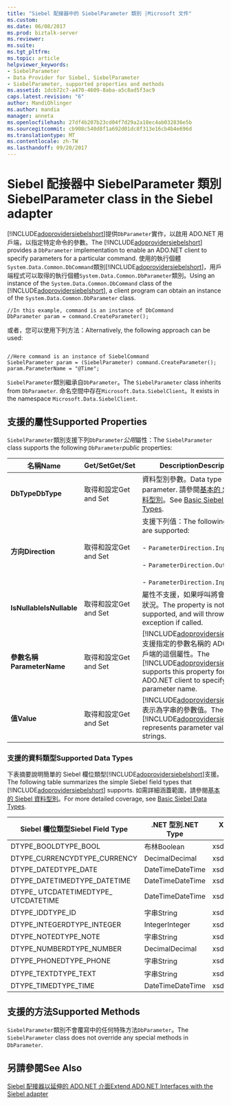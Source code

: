 ```yaml
---
title: "Siebel 配接器中的 SiebelParameter 類別 |Microsoft 文件"
ms.custom: 
ms.date: 06/08/2017
ms.prod: biztalk-server
ms.reviewer: 
ms.suite: 
ms.tgt_pltfrm: 
ms.topic: article
helpviewer_keywords:
- SiebelParameter
- Data Provider for Siebel, SiebelParameter
- SiebelParameter, supported properties and methods
ms.assetid: 1dcb72c7-a470-4609-8aba-a5c8ad5f3ac9
caps.latest.revision: "6"
author: MandiOhlinger
ms.author: mandia
manager: anneta
ms.openlocfilehash: 27df4b207b23cd04f7d29a2a18ec4ab032836e5b
ms.sourcegitcommit: cb908c540d8f1a692d01dc8f313e16cb4b4e696d
ms.translationtype: MT
ms.contentlocale: zh-TW
ms.lasthandoff: 09/20/2017
---
```

# <a name="siebelparameter-class-in-the-siebel-adapter"></a><span data-ttu-id="d5934-102">Siebel 配接器中 SiebelParameter 類別</span><span class="sxs-lookup"><span data-stu-id="d5934-102">SiebelParameter class in the Siebel adapter</span></span>
<span data-ttu-id="d5934-103">[!INCLUDE[adoprovidersiebelshort](../../includes/adoprovidersiebelshort-md.md)]提供`DbParameter`實作，以啟用 ADO.NET 用戶端，以指定特定命令的參數。</span><span class="sxs-lookup"><span data-stu-id="d5934-103">The [!INCLUDE[adoprovidersiebelshort](../../includes/adoprovidersiebelshort-md.md)] provides a `DbParameter` implementation to enable an ADO.NET client to specify parameters for a particular command.</span></span> <span data-ttu-id="d5934-104">使用的執行個體`System.Data.Common.DbCommand`類別[!INCLUDE[adoprovidersiebelshort](../../includes/adoprovidersiebelshort-md.md)]，用戶端程式可以取得的執行個體`System.Data.Common.DbParameter`類別。</span><span class="sxs-lookup"><span data-stu-id="d5934-104">Using an instance of the `System.Data.Common.DbCommand` class of the [!INCLUDE[adoprovidersiebelshort](../../includes/adoprovidersiebelshort-md.md)], a client program can obtain an instance of the `System.Data.Common.DbParameter` class.</span></span>  
  
```  
//In this example, command is an instance of DbCommand  
DbParameter param = command.CreateParameter();  
```  
  
 <span data-ttu-id="d5934-105">或者，您可以使用下列方法：</span><span class="sxs-lookup"><span data-stu-id="d5934-105">Alternatively, the following approach can be used:</span></span>  
  
```  
  
//Here command is an instance of SiebelCommand  
SiebelParameter param = (SiebelParameter) command.CreateParameter();                  
param.ParameterName = "@Time";  
```  
  
 <span data-ttu-id="d5934-106">`SiebelParameter`類別繼承自`DbParameter`。</span><span class="sxs-lookup"><span data-stu-id="d5934-106">The `SiebelParameter` class inherits from `DbParameter`.</span></span>  <span data-ttu-id="d5934-107">命名空間中存在`Microsoft.Data.SiebelClient`。</span><span class="sxs-lookup"><span data-stu-id="d5934-107">It exists in the namespace `Microsoft.Data.SiebelClient`.</span></span>  
  
## <a name="supported-properties"></a><span data-ttu-id="d5934-108">支援的屬性</span><span class="sxs-lookup"><span data-stu-id="d5934-108">Supported Properties</span></span>  
 <span data-ttu-id="d5934-109">`SiebelParameter`類別支援下列`DbParameter`*公用*屬性：</span><span class="sxs-lookup"><span data-stu-id="d5934-109">The `SiebelParameter` class supports the following `DbParameter`*public* properties:</span></span>  
  
|<span data-ttu-id="d5934-110">名稱</span><span class="sxs-lookup"><span data-stu-id="d5934-110">Name</span></span>|<span data-ttu-id="d5934-111">Get/Set</span><span class="sxs-lookup"><span data-stu-id="d5934-111">Get/Set</span></span>|<span data-ttu-id="d5934-112">Description</span><span class="sxs-lookup"><span data-stu-id="d5934-112">Description</span></span>|  
|----------|--------------|-----------------|  
|<span data-ttu-id="d5934-113">**DbType**</span><span class="sxs-lookup"><span data-stu-id="d5934-113">**DbType**</span></span>|<span data-ttu-id="d5934-114">取得和設定</span><span class="sxs-lookup"><span data-stu-id="d5934-114">Get and Set</span></span>|<span data-ttu-id="d5934-115">資料型別參數。</span><span class="sxs-lookup"><span data-stu-id="d5934-115">Data type of the parameter.</span></span> <span data-ttu-id="d5934-116">請參閱[基本的 Siebel 資料型別](../../adapters-and-accelerators/adapter-siebel/basic-siebel-data-types.md)。</span><span class="sxs-lookup"><span data-stu-id="d5934-116">See [Basic Siebel Data Types](../../adapters-and-accelerators/adapter-siebel/basic-siebel-data-types.md).</span></span>|  
|<span data-ttu-id="d5934-117">**方向**</span><span class="sxs-lookup"><span data-stu-id="d5934-117">**Direction**</span></span>|<span data-ttu-id="d5934-118">取得和設定</span><span class="sxs-lookup"><span data-stu-id="d5934-118">Get and Set</span></span>|<span data-ttu-id="d5934-119">支援下列值：</span><span class="sxs-lookup"><span data-stu-id="d5934-119">The following values are supported:</span></span><br /><br /> -                     `ParameterDirection.Input`<br /><br /> -                     `ParameterDirection.Output`<br /><br /> -                     `ParameterDirection.InputOutput`|  
|<span data-ttu-id="d5934-120">**IsNullable**</span><span class="sxs-lookup"><span data-stu-id="d5934-120">**IsNullable**</span></span>|<span data-ttu-id="d5934-121">取得和設定</span><span class="sxs-lookup"><span data-stu-id="d5934-121">Get and Set</span></span>|<span data-ttu-id="d5934-122">屬性不支援，如果呼叫將會擲回例外狀況。</span><span class="sxs-lookup"><span data-stu-id="d5934-122">The property is not supported, and will throw an exception if called.</span></span>|  
|<span data-ttu-id="d5934-123">**參數名稱**</span><span class="sxs-lookup"><span data-stu-id="d5934-123">**ParameterName**</span></span>|<span data-ttu-id="d5934-124">取得和設定</span><span class="sxs-lookup"><span data-stu-id="d5934-124">Get and Set</span></span>|<span data-ttu-id="d5934-125">[!INCLUDE[adoprovidersiebelshort](../../includes/adoprovidersiebelshort-md.md)]支援指定的參數名稱的 ADO.NET 用戶端的這個屬性。</span><span class="sxs-lookup"><span data-stu-id="d5934-125">The [!INCLUDE[adoprovidersiebelshort](../../includes/adoprovidersiebelshort-md.md)] supports this property for an ADO.NET client to specify the parameter name.</span></span>|  
|<span data-ttu-id="d5934-126">**值**</span><span class="sxs-lookup"><span data-stu-id="d5934-126">**Value**</span></span>|<span data-ttu-id="d5934-127">取得和設定</span><span class="sxs-lookup"><span data-stu-id="d5934-127">Get and Set</span></span>|<span data-ttu-id="d5934-128">[!INCLUDE[adoprovidersiebelshort](../../includes/adoprovidersiebelshort-md.md)]表示為字串的參數值。</span><span class="sxs-lookup"><span data-stu-id="d5934-128">The [!INCLUDE[adoprovidersiebelshort](../../includes/adoprovidersiebelshort-md.md)] represents parameter values as strings.</span></span>|  
  
###  <a name="BKMK_Datatypes"></a><span data-ttu-id="d5934-129">支援的資料類型</span><span class="sxs-lookup"><span data-stu-id="d5934-129">Supported Data Types</span></span>  
 <span data-ttu-id="d5934-130">下表摘要說明簡單的 Siebel 欄位類型[!INCLUDE[adoprovidersiebelshort](../../includes/adoprovidersiebelshort-md.md)]支援。</span><span class="sxs-lookup"><span data-stu-id="d5934-130">The following table summarizes the simple Siebel field types that [!INCLUDE[adoprovidersiebelshort](../../includes/adoprovidersiebelshort-md.md)] supports.</span></span> <span data-ttu-id="d5934-131">如需詳細涵蓋範圍，請參閱[基本的 Siebel 資料型別](../../adapters-and-accelerators/adapter-siebel/basic-siebel-data-types.md)。</span><span class="sxs-lookup"><span data-stu-id="d5934-131">For more detailed coverage, see [Basic Siebel Data Types](../../adapters-and-accelerators/adapter-siebel/basic-siebel-data-types.md).</span></span>  
  
|<span data-ttu-id="d5934-132">Siebel 欄位類型</span><span class="sxs-lookup"><span data-stu-id="d5934-132">Siebel Field Type</span></span>|<span data-ttu-id="d5934-133">.NET 型別</span><span class="sxs-lookup"><span data-stu-id="d5934-133">.NET Type</span></span>|<span data-ttu-id="d5934-134">XML 結構描述類型</span><span class="sxs-lookup"><span data-stu-id="d5934-134">XML Schema Type</span></span>|  
|-----------------------|---------------|---------------------|  
|<span data-ttu-id="d5934-135">DTYPE_BOOL</span><span class="sxs-lookup"><span data-stu-id="d5934-135">DTYPE_BOOL</span></span>|<span data-ttu-id="d5934-136">布林</span><span class="sxs-lookup"><span data-stu-id="d5934-136">Boolean</span></span>|<span data-ttu-id="d5934-137">xsd:boolean</span><span class="sxs-lookup"><span data-stu-id="d5934-137">xsd:boolean</span></span>|  
|<span data-ttu-id="d5934-138">DTYPE_CURRENCY</span><span class="sxs-lookup"><span data-stu-id="d5934-138">DTYPE_CURRENCY</span></span>|<span data-ttu-id="d5934-139">Decimal</span><span class="sxs-lookup"><span data-stu-id="d5934-139">Decimal</span></span>|<span data-ttu-id="d5934-140">xsd:decimal</span><span class="sxs-lookup"><span data-stu-id="d5934-140">xsd:decimal</span></span>|  
|<span data-ttu-id="d5934-141">DTYPE_DATE</span><span class="sxs-lookup"><span data-stu-id="d5934-141">DTYPE_DATE</span></span>|<span data-ttu-id="d5934-142">DateTime</span><span class="sxs-lookup"><span data-stu-id="d5934-142">DateTime</span></span>|<span data-ttu-id="d5934-143">xsd:dateTime</span><span class="sxs-lookup"><span data-stu-id="d5934-143">xsd:dateTime</span></span>|  
|<span data-ttu-id="d5934-144">DTYPE_DATETIME</span><span class="sxs-lookup"><span data-stu-id="d5934-144">DTYPE_DATETIME</span></span>|<span data-ttu-id="d5934-145">DateTime</span><span class="sxs-lookup"><span data-stu-id="d5934-145">DateTime</span></span>|<span data-ttu-id="d5934-146">xsd:dateTime</span><span class="sxs-lookup"><span data-stu-id="d5934-146">xsd:dateTime</span></span>|  
|<span data-ttu-id="d5934-147">DTYPE_ UTCDATETIME</span><span class="sxs-lookup"><span data-stu-id="d5934-147">DTYPE_ UTCDATETIME</span></span>|<span data-ttu-id="d5934-148">DateTime</span><span class="sxs-lookup"><span data-stu-id="d5934-148">DateTime</span></span>|<span data-ttu-id="d5934-149">xsd:dateTime</span><span class="sxs-lookup"><span data-stu-id="d5934-149">xsd:dateTime</span></span>|  
|<span data-ttu-id="d5934-150">DTYPE_ID</span><span class="sxs-lookup"><span data-stu-id="d5934-150">DTYPE_ID</span></span>|<span data-ttu-id="d5934-151">字串</span><span class="sxs-lookup"><span data-stu-id="d5934-151">String</span></span>|<span data-ttu-id="d5934-152">xsd:string</span><span class="sxs-lookup"><span data-stu-id="d5934-152">xsd:string</span></span>|  
|<span data-ttu-id="d5934-153">DTYPE_INTEGER</span><span class="sxs-lookup"><span data-stu-id="d5934-153">DTYPE_INTEGER</span></span>|<span data-ttu-id="d5934-154">Integer</span><span class="sxs-lookup"><span data-stu-id="d5934-154">Integer</span></span>|<span data-ttu-id="d5934-155">xsd:int</span><span class="sxs-lookup"><span data-stu-id="d5934-155">xsd:int</span></span>|  
|<span data-ttu-id="d5934-156">DTYPE_NOTE</span><span class="sxs-lookup"><span data-stu-id="d5934-156">DTYPE_NOTE</span></span>|<span data-ttu-id="d5934-157">字串</span><span class="sxs-lookup"><span data-stu-id="d5934-157">String</span></span>|<span data-ttu-id="d5934-158">xsd:string</span><span class="sxs-lookup"><span data-stu-id="d5934-158">xsd:string</span></span>|  
|<span data-ttu-id="d5934-159">DTYPE_NUMBER</span><span class="sxs-lookup"><span data-stu-id="d5934-159">DTYPE_NUMBER</span></span>|<span data-ttu-id="d5934-160">Decimal</span><span class="sxs-lookup"><span data-stu-id="d5934-160">Decimal</span></span>|<span data-ttu-id="d5934-161">xsd:decimal</span><span class="sxs-lookup"><span data-stu-id="d5934-161">xsd:decimal</span></span>|  
|<span data-ttu-id="d5934-162">DTYPE_PHONE</span><span class="sxs-lookup"><span data-stu-id="d5934-162">DTYPE_PHONE</span></span>|<span data-ttu-id="d5934-163">字串</span><span class="sxs-lookup"><span data-stu-id="d5934-163">String</span></span>|<span data-ttu-id="d5934-164">xsd:string</span><span class="sxs-lookup"><span data-stu-id="d5934-164">xsd:string</span></span>|  
|<span data-ttu-id="d5934-165">DTYPE_TEXT</span><span class="sxs-lookup"><span data-stu-id="d5934-165">DTYPE_TEXT</span></span>|<span data-ttu-id="d5934-166">字串</span><span class="sxs-lookup"><span data-stu-id="d5934-166">String</span></span>|<span data-ttu-id="d5934-167">xsd:string</span><span class="sxs-lookup"><span data-stu-id="d5934-167">xsd:string</span></span>|  
|<span data-ttu-id="d5934-168">DTYPE_TIME</span><span class="sxs-lookup"><span data-stu-id="d5934-168">DTYPE_TIME</span></span>|<span data-ttu-id="d5934-169">DateTime</span><span class="sxs-lookup"><span data-stu-id="d5934-169">DateTime</span></span>|<span data-ttu-id="d5934-170">xsd:dateTime</span><span class="sxs-lookup"><span data-stu-id="d5934-170">xsd:dateTime</span></span>|  
  
## <a name="supported-methods"></a><span data-ttu-id="d5934-171">支援的方法</span><span class="sxs-lookup"><span data-stu-id="d5934-171">Supported Methods</span></span>  
 <span data-ttu-id="d5934-172">`SiebelParameter`類別不會覆寫中的任何特殊方法`DbParameter`。</span><span class="sxs-lookup"><span data-stu-id="d5934-172">The `SiebelParameter` class does not override any special methods in `DbParameter`.</span></span>  
  
## <a name="see-also"></a><span data-ttu-id="d5934-173">另請參閱</span><span class="sxs-lookup"><span data-stu-id="d5934-173">See Also</span></span>  
 [<span data-ttu-id="d5934-174">Siebel 配接器以延伸的 ADO.NET 介面</span><span class="sxs-lookup"><span data-stu-id="d5934-174">Extend ADO.NET Interfaces with the Siebel adapter</span></span>](../../adapters-and-accelerators/adapter-siebel/extend-ado-net-interfaces-with-the-siebel-adapter.md)